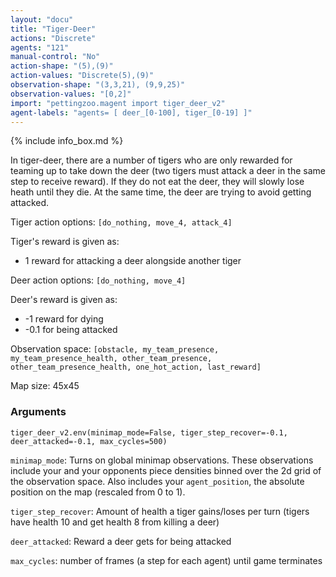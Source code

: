 ```yaml
---
layout: "docu"
title: "Tiger-Deer"
actions: "Discrete"
agents: "121"
manual-control: "No"
action-shape: "(5),(9)"
action-values: "Discrete(5),(9)"
observation-shape: "(3,3,21), (9,9,25)"
observation-values: "[0,2]"
import: "pettingzoo.magent import tiger_deer_v2"
agent-labels: "agents= [ deer_[0-100], tiger_[0-19] ]"
---
```


{% include info_box.md %}



In tiger-deer, there are a number of tigers who are only rewarded for teaming up to take down the deer (two tigers must attack a deer in the same step to receive reward). If they do not eat the deer, they will slowly lose heath until they die. At the same time, the deer are trying to avoid getting attacked.  

Tiger action options: `[do_nothing, move_4, attack_4]`

Tiger's reward is given as:

* 1 reward for attacking a deer alongside another tiger

Deer action options: `[do_nothing, move_4]`

Deer's reward is given as:

* -1 reward for dying
* -0.1 for being attacked

Observation space: `[obstacle, my_team_presence, my_team_presence_health, other_team_presence, other_team_presence_health, one_hot_action, last_reward]`

Map size: 45x45

### Arguments

```
tiger_deer_v2.env(minimap_mode=False, tiger_step_recover=-0.1, deer_attacked=-0.1, max_cycles=500)
```

`minimap_mode`: Turns on global minimap observations. These observations include your and your opponents piece densities binned over the 2d grid of the observation space. Also includes your `agent_position`, the absolute position on the map (rescaled from 0 to 1).

`tiger_step_recover`: Amount of health a tiger gains/loses per turn (tigers have health 10 and get health 8 from killing a deer)

`deer_attacked`: Reward a deer gets for being attacked

`max_cycles`:  number of frames (a step for each agent) until game terminates
